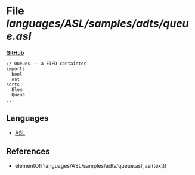 # File _languages/ASL/samples/adts/queue.asl_
**[GitHub](https://github.com/softlang/yas/blob/master/languages/ASL/samples/adts/queue.asl)**
```
// Queues -- a FIFO containter
imports
  bool
  nat
sorts
  Elem
  Queue
...
```

## Languages
* [ASL](../languages/ASL.md)

## References
* elementOf('languages/ASL/samples/adts/queue.asl',asl(text))
